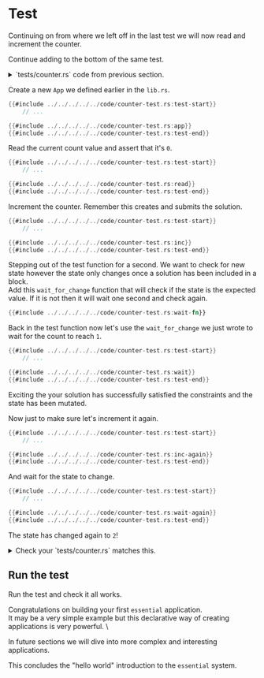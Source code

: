 # Test
Continuing on from where we left off in the last test we will now read and increment the counter.

Continue adding to the bottom of the same test.
<details>
<summary>`tests/counter.rs` code from previous section.</summary>

```rust
{{#include ../../../../../code/counter-test.rs:use}}

{{#include ../../../../../code/counter-test.rs:test-start}}
{{#include ../../../../../code/counter-test.rs:p1}}

    // Add new code here.

{{#include ../../../../../code/counter-test.rs:test-end}}
```
</details>

Create a new `App` we defined earlier in the `lib.rs`.
```rust
{{#include ../../../../../code/counter-test.rs:test-start}}
    // ...

{{#include ../../../../../code/counter-test.rs:app}}
{{#include ../../../../../code/counter-test.rs:test-end}}
```
Read the current count value and assert that it's `0`.
```rust
{{#include ../../../../../code/counter-test.rs:test-start}}
    // ...

{{#include ../../../../../code/counter-test.rs:read}}
{{#include ../../../../../code/counter-test.rs:test-end}}
```
Increment the counter. Remember this creates and submits the solution.
```rust
{{#include ../../../../../code/counter-test.rs:test-start}}
    // ...

{{#include ../../../../../code/counter-test.rs:inc}}
{{#include ../../../../../code/counter-test.rs:test-end}}
```
Stepping out of the test function for a second. We want to check for new state however the state only changes once a solution has been included in a block. \
Add this `wait_for_change` function that will check if the state is the expected value. If it is not then it will wait one second and check again.
```rust
{{#include ../../../../../code/counter-test.rs:wait-fn}}
```
Back in the test function now let's use the `wait_for_change` we just wrote to wait for the count to reach `1`.
```rust
{{#include ../../../../../code/counter-test.rs:test-start}}
    // ...

{{#include ../../../../../code/counter-test.rs:wait}}
{{#include ../../../../../code/counter-test.rs:test-end}}
```
Exciting the your solution has successfully satisfied the constraints and the state has been mutated.

Now just to make sure let's increment it again.
```rust
{{#include ../../../../../code/counter-test.rs:test-start}}
    // ...

{{#include ../../../../../code/counter-test.rs:inc-again}}
{{#include ../../../../../code/counter-test.rs:test-end}}
```
And wait for the state to change.
```rust
{{#include ../../../../../code/counter-test.rs:test-start}}
    // ...

{{#include ../../../../../code/counter-test.rs:wait-again}}
{{#include ../../../../../code/counter-test.rs:test-end}}
```
The state has changed again to `2`!

<details>
<summary>Check your `tests/counter.rs` matches this.</summary>

```rust
{{#include ../../../../../code/counter-test.rs:full}}
```
</details>

## Run the test
Run the test and check it all works.

Congratulations on building your first `essential` application. \
It may be a very simple example but this declarative way of creating applications is very powerful. \

In future sections we will dive into more complex and interesting applications.

This concludes the "hello world" introduction to the `essential` system.